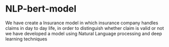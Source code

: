 # NLP-bert-model
We have create a Insurance model in which insurance company handles claims in day to day life, in order to distinguish whether claim is valid or not we have developed a model using Natural Language processing and deep learning techniques
